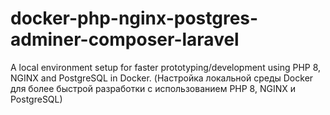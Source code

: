 # docker-php-nginx-postgres-adminer-composer-laravel
A local environment setup for faster prototyping/development using PHP 8, NGINX and PostgreSQL in Docker.  (Настройка локальной среды Docker для более быстрой разработки с использованием PHP 8, NGINX и PostgreSQL)
